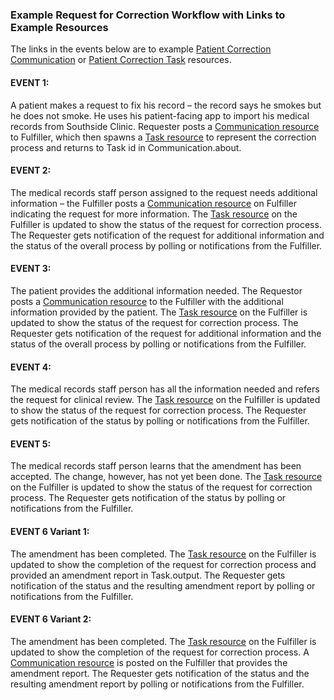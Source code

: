 ### Example Request for Correction Workflow with Links to Example Resources

The links in the events below are to example [Patient Correction Communication](StructureDefinition-patient-correction-communication.html) or [Patient Correction Task](StructureDefinition-patient-correction-task.html) resources.

#### EVENT 1:

A patient makes a request to fix his record – the record says he smokes but he does not smoke. He uses his patient-facing app to import his medical records from Southside Clinic. 
Requester posts a [Communication resource](Communication-initialrequestforcorrection.html) to Fulfiller, which then spawns a [Task resource](Task-correctionrequestprocess.html) to represent the correction process and returns to Task id in Communication.about.

#### EVENT 2:

The medical records staff person assigned to the request needs additional information – the Fulfiller posts a [Communication resource](Communication-additionalinfoneeded.html) on Fulfiller indicating the request for more information. The [Task resource](Task-correctionrequestprocess2.html) on the Fulfiller is updated to show the status of the request for correction process. The Requester gets notification of the request for additional information and the status of the overall process by polling or notifications from the Fulfiller.

#### EVENT 3:

The patient provides the additional information needed. The Requestor posts a [Communication resource](Communication-additionalinfoprovided.html) to the Fulfiller with the additional information provided by the patient. The [Task resource](Task-correctionrequestprocess3.html) on the Fulfiller is updated to show the status of the request for correction process. The Requester gets notification of the request for additional information and the status of the overall process by polling or notifications from the Fulfiller.

#### EVENT 4:

The medical records staff person has all the information needed and refers the request for clinical review. The [Task resource](Task-correctionrequestprocess4.html) on the Fulfiller is updated to show the status of the request for correction process. The Requester gets notification of the status by polling or notifications from the Fulfiller.

#### EVENT 5:

The medical records staff person learns that the amendment has been accepted. The change, however, has not yet been done. The [Task resource](Task-correctionrequestprocess5.html) on the Fulfiller is updated to show the status of the request for correction process. The Requester gets notification of the status by polling or notifications from the Fulfiller.

#### EVENT 6 Variant 1:

The amendment has been completed. The [Task resource](Task-correctionrequestprocess6.html) on the Fulfiller is updated to show the completion of the request for correction process and provided an amendment report in Task.output. The Requester gets notification of the status and the resulting amendment report by polling or notifications from the Fulfiller.

#### EVENT 6 Variant 2:

The amendment has been completed. The [Task resource](Task-correctionrequestprocess6.html) on the Fulfiller is updated to show the completion of the request for correction process. A [Communication resource](Communication-recordamended.html) is posted on the Fulfiller that provides the amendment report. The Requester gets notification of the status and the resulting amendment report by polling or notifications from the Fulfiller.
